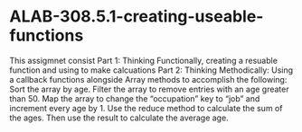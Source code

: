 # ALAB-308.5.1-creating-useable-functions

This assigmnet consist Part 1: Thinking Functionally, creating a resuable function and using to make calcuations
Part 2: Thinking Methodically: Using a callback functions alongside Array methods to accomplish the following:
Sort the array by age.
Filter the array to remove entries with an age greater than 50.
Map the array to change the “occupation” key to “job” and increment every age by 1.
Use the reduce method to calculate the sum of the ages.
Then use the result to calculate the average age.

